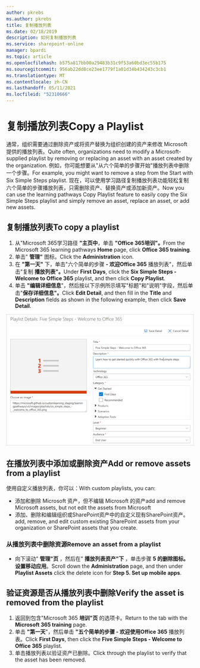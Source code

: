 ```yaml
---
author: pkrebs
ms.author: pkrebs
title: 复制播放列表
ms.date: 02/18/2019
description: 如何复制播放列表
ms.service: sharepoint-online
manager: bpardi
ms.topic: article
ms.openlocfilehash: b575a817bb00a29483b31c9f53a60bd3ec55b175
ms.sourcegitcommit: 956ab22dd8ce23ee1779f1a01d34b434243c3cb1
ms.translationtype: MT
ms.contentlocale: zh-CN
ms.lasthandoff: 05/11/2021
ms.locfileid: "52310666"
---
```

# <a name="copy-a-playlist"></a><span data-ttu-id="c7785-103">复制播放列表</span><span class="sxs-lookup"><span data-stu-id="c7785-103">Copy a Playlist</span></span>
<span data-ttu-id="c7785-104">通常，组织需要通过删除资产或将资产替换为组织创建的资产来修改 Microsoft 提供的播放列表。</span><span class="sxs-lookup"><span data-stu-id="c7785-104">Quite often, organizations need to modify a Microsoft-supplied playlist by removing or replacing an asset with an asset created by the organization.</span></span> <span data-ttu-id="c7785-105">例如，你可能想要从"从六个简单的步骤开始"播放列表中删除一个步骤。</span><span class="sxs-lookup"><span data-stu-id="c7785-105">For example, you might want to remove a step from the Start with Six Simple Steps playlist.</span></span> <span data-ttu-id="c7785-106">现在，可以使用学习路径复制播放列表功能轻松复制六个简单的步骤播放列表，只需删除资产、替换资产或添加新资产。</span><span class="sxs-lookup"><span data-stu-id="c7785-106">Now you can use the learning pathways Copy Playlist feature to easily copy the Six Simple Steps playlist and simply remove an asset, replace an asset, or add new assets.</span></span> 

## <a name="to-copy-a-playlist"></a><span data-ttu-id="c7785-107">复制播放列表</span><span class="sxs-lookup"><span data-stu-id="c7785-107">To copy a playlist</span></span>

1. <span data-ttu-id="c7785-108">从"Microsoft 365学习路径 **"主页中**，单击 **"Office 365培训"。**</span><span class="sxs-lookup"><span data-stu-id="c7785-108">From the Microsoft 365 learning pathways **Home** page, click **Office 365 training**.</span></span>
2. <span data-ttu-id="c7785-109">单击" **管理"** 图标。</span><span class="sxs-lookup"><span data-stu-id="c7785-109">Click the **Administration** icon.</span></span>
3. <span data-ttu-id="c7785-110">在 **"第一天"** 下，单击"六个简单的步骤 **- 欢迎Office 365** 播放列表"，然后单击"复制 **播放列表"。**</span><span class="sxs-lookup"><span data-stu-id="c7785-110">Under **First Days**, click the **Six Simple Steps - Welcome to Office 365** playlist, and then click **Copy Playlist**.</span></span> 
4. <span data-ttu-id="c7785-111">单击 **"编辑详细信息**"，然后按以下示例所示填写"标题"和"说明"字段，然后单击"**保存详细信息"。**</span><span class="sxs-lookup"><span data-stu-id="c7785-111">Click **Edit Detail**, and then fill in the **Title** and **Description** fields as shown in the following example, then click **Save Detail**.</span></span>  
 
![cg-copyplaylist5steps.png](media/cg-copyplaylist5steps.png)

## <a name="add-or-remove-assets-from-a-playlist"></a><span data-ttu-id="c7785-113">在播放列表中添加或删除资产</span><span class="sxs-lookup"><span data-stu-id="c7785-113">Add or remove assets from a playlist</span></span>
<span data-ttu-id="c7785-114">使用自定义播放列表，你可以：</span><span class="sxs-lookup"><span data-stu-id="c7785-114">With custom playlists, you can:</span></span>
- <span data-ttu-id="c7785-115">添加和删除 Microsoft 资产，但不编辑 Microsoft 的资产</span><span class="sxs-lookup"><span data-stu-id="c7785-115">add and remove Microsoft assets, but not edit the assets from Microsoft</span></span>
- <span data-ttu-id="c7785-116">添加、删除和编辑组织或SharePoint资产中的自定义现有SharePoint资产。</span><span class="sxs-lookup"><span data-stu-id="c7785-116">add, remove, and edit custom existing SharePoint assets from your organization or SharePoint assets that you create.</span></span> 

### <a name="remove-an-asset-from-a-playlist"></a><span data-ttu-id="c7785-117">从播放列表中删除资源</span><span class="sxs-lookup"><span data-stu-id="c7785-117">Remove an asset from a playlist</span></span>
- <span data-ttu-id="c7785-118">向下滚动" **管理"页** ，然后在" **播放列表资产"下** ，单击步骤 **5 的删除图标。设置移动应用**。</span><span class="sxs-lookup"><span data-stu-id="c7785-118">Scroll down the **Administration** page, and then under **Playlist Assets** click the delete icon for **Step 5. Set up mobile apps**.</span></span> 

## <a name="verify-the-asset-is-removed-from-the-playlist"></a><span data-ttu-id="c7785-119">验证资源是否从播放列表中删除</span><span class="sxs-lookup"><span data-stu-id="c7785-119">Verify the asset is removed from the playlist</span></span>
1. <span data-ttu-id="c7785-120">返回到包含"Microsoft 365 **培训"页** 的选项卡。</span><span class="sxs-lookup"><span data-stu-id="c7785-120">Return to the tab with the **Microsoft 365 training** page.</span></span>
2. <span data-ttu-id="c7785-121">单击 **"第一天**"，然后单击 **"五个简单的步骤 - 欢迎使用Office 365** 播放列表。</span><span class="sxs-lookup"><span data-stu-id="c7785-121">Click **First Days**, then click the **Five Simple Steps - Welcome to Office 365** playlist.</span></span> 
3. <span data-ttu-id="c7785-122">单击播放列表以验证资产已删除。</span><span class="sxs-lookup"><span data-stu-id="c7785-122">Click through the playlist to verify that the asset has been removed.</span></span>


